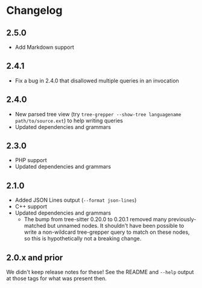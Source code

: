 # Changelog

## 2.5.0

- Add Markdown support

## 2.4.1

- Fix a bug in 2.4.0 that disallowed multiple queries in an invocation

## 2.4.0

- New parsed tree view (try `tree-grepper --show-tree languagename path/to/source.ext`) to help writing queries
- Updated dependencies and grammars

## 2.3.0

- PHP support
- Updated dependencies and grammars

## 2.1.0

- Added JSON Lines output (`--format json-lines`)
- C++ support
- Updated dependencies and grammars
  - The bump from tree-sitter 0.20.0 to 0.20.1 removed many previously-matched but unnamed nodes.
    It shouldn't have been possible to write a non-wildcard tree-grepper query to match on these nodes, so this is hypothetically not a breaking change.

## 2.0.x and prior

We didn't keep release notes for these!
See the README and `--help` output at those tags for what was present then.
